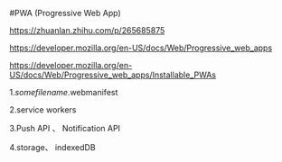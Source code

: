 #PWA (Progressive Web App)

https://zhuanlan.zhihu.com/p/265685875

https://developer.mozilla.org/en-US/docs/Web/Progressive_web_apps

https://developer.mozilla.org/en-US/docs/Web/Progressive_web_apps/Installable_PWAs

1.*somefilename*.webmanifest

2.service workers

3.Push API 、 Notification API

4.storage、 indexedDB